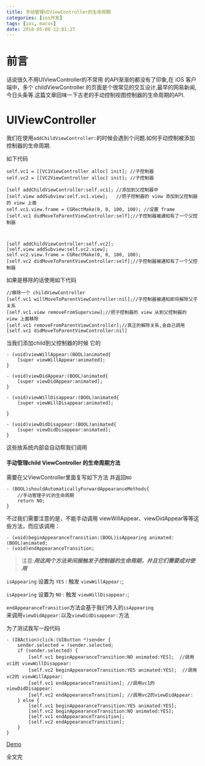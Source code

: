 ```yaml
---
title: 手动管理UIViewController的生命周期
categories: [ios开发]
tags: [ios, macos]
date: 2018-05-08 12:01:27
---
```




# 前言

话说很久不用UIViewController的不常用 的API渐渐的都没有了印象,在 iOS 客户端中，多个 childViewController 的页面是个很常见的交互设计,最早的网易新闻,今日头条等.这篇文章回味一下古老的手动控制视图控制器的生命周期的API.

# UIViewController

我们在使用`addChildViewController:`的时候会遇到个问题.如何手动控制被添加控制器的生命周期.

如下代码


``` objc
self.vc1 = [[VC1ViewController alloc] init]; //子控制器
self.vc2 = [[VC2ViewController alloc] init]; //子控制器
    
[self addChildViewController:self.vc1]; //添加到父控制器中
[self.view addSubview:self.vc1.view];   //把子控制器的 view 添加到父控制器的 view 上面
self.vc1.view.frame = CGRectMake(0, 0, 100, 100); //设置 frame
[self.vc1 didMoveToParentViewController:self];//子控制器被通知有了一个父控制器


    
[self addChildViewController:self.vc2];
[self.view addSubview:self.vc2.view];
self.vc2.view.frame = CGRectMake(0, 0, 100, 100);
[self.vc2 didMoveToParentViewController:self];//子控制器被通知有了一个父控制器
```

如果是移除的话使用如下代码

``` objc
//移除一个 childViewController
[self.vc1 willMoveToParentViewController:nil];//子控制器被通知即将解除父子关系
[self.vc1.view removeFromSuperview];//把子控制器的 view 从到父控制器的 view 上面移除
[self.vc1 removeFromParentViewController];//真正的解除关系,会自己调用 [self.vc1 didMoveToParentViewController:nil]

```


当我们添加child到父控制器的时候
它的

``` objc
- (void)viewWillAppear:(BOOL)animated{
    [super viewWillAppear:animated];
}

- (void)viewDidAppear:(BOOL)animated{
    [super viewDidAppear:animated];
}

- (void)viewWillDisappear:(BOOL)animated{
    [super viewWillDisappear:animated];
    
}

- (void)viewDidDisappear:(BOOL)animated{
    [super viewDidDisappear:animated];
}
```
这些放系统内部会自动帮我们调用

#### 手动管理child ViewController 的生命周期方法

需要在父ViewController里面复写如下方法 并返回`NO`

``` objc
- (BOOL)shouldAutomaticallyForwardAppearanceMethods{
    //手动管理子VC的生命周期
    return NO;
}
```

不过我们需要注意的是，不能手动调用 viewWillAppear、viewDidAppear等等这些方法，而应该调用：

``` objc
- (void)beginAppearanceTransition:(BOOL)isAppearing animated:(BOOL)animated;
- (void)endAppearanceTransition;
```

> 注意:_**用这两个方法来间接触发子控制器的生命周期，并且它们需要成对使用**_


`isAppearing` 设置为 `YES` : 触发 `viewWillAppear:`;  

`isAppearing` 设置为 `NO` : 触发 `viewWillDisappear:`;

`endAppearanceTransition`方法会基于我们传入的`isAppearing`  
来调用`viewDidAppear:`以及`viewDidDisappear:`方法



为了测试我写一段代码

``` objc
- (IBAction)click:(UIButton *)sender {
    sender.selected = !sender.selected;
    if (sender.selected) {
        [self.vc1 beginAppearanceTransition:NO animated:YES];  //调用vc1的 viewWillDisappear:
        [self.vc2 beginAppearanceTransition:YES animated:YES];  //调用vc2的 viewWillAppear:
        [self.vc1 endAppearanceTransition]; //调用vc1的viewDidDisappear: 
        [self.vc2 endAppearanceTransition]; //调用vc2的viewDidAppear:
    } else {
        [self.vc1 beginAppearanceTransition:YES animated:YES];
        [self.vc2 beginAppearanceTransition:NO animated:YES];
        [self.vc1 endAppearanceTransition];
        [self.vc2 endAppearanceTransition];
    }
}

```

[Demo](https://github.com/sunyazhou13/VCLifeCycle)

全文完